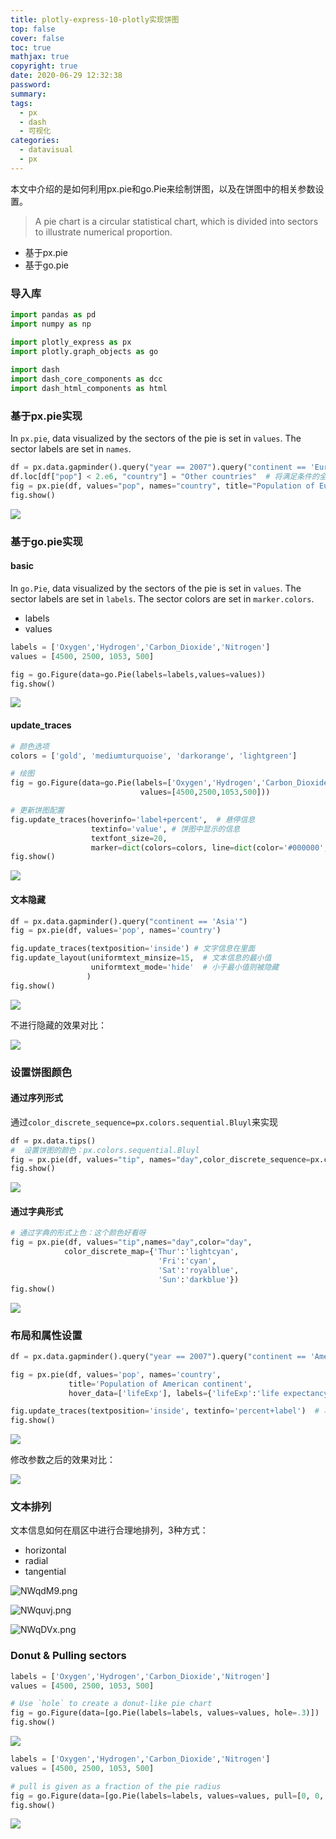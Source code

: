 ```yaml
---
title: plotly-express-10-plotly实现饼图
top: false
cover: false
toc: true
mathjax: true
copyright: true
date: 2020-06-29 12:32:38
password:
summary:
tags:
  - px
  - dash
  - 可视化
categories:
  - datavisual
  - px
---
```



 本文中介绍的是如何利用px.pie和go.Pie来绘制饼图，以及在饼图中的相关参数设置。

> A pie chart is a circular statistical chart, which is divided into sectors to illustrate numerical proportion.

- 基于px.pie
- 基于go.pie

<!--MORE-->

### 导入库

```python
import pandas as pd
import numpy as np

import plotly_express as px
import plotly.graph_objects as go
 
import dash
import dash_core_components as dcc
import dash_html_components as html
```



### 基于px.pie实现

In `px.pie`, data visualized by the sectors of the pie is set in `values`. The sector labels are set in `names`.

```python
df = px.data.gapminder().query("year == 2007").query("continent == 'Europe'")
df.loc[df["pop"] < 2.e6, "country"] = "Other countries"  # 将满足条件的全部改为Other countries
fig = px.pie(df, values="pop", names="country", title="Population of Eurpean contient")
fig.show()
```

![](https://tva1.sinaimg.cn/large/007S8ZIlgy1gg91wsurqtj30tr0fvdip.jpg)





### 基于go.pie实现

#### basic 

In `go.Pie`, data visualized by the sectors of the pie is set in `values`. The sector labels are set in `labels`. The sector colors are set in `marker.colors`.

- labels
- values

```python
labels = ['Oxygen','Hydrogen','Carbon_Dioxide','Nitrogen']
values = [4500, 2500, 1053, 500]

fig = go.Figure(data=go.Pie(labels=labels,values=values))   
fig.show()
```

![](https://tva1.sinaimg.cn/large/007S8ZIlgy1gg91wrrtnvj30l60c3jrq.jpg)

#### update_traces

```python
# 颜色选项
colors = ['gold', 'mediumturquoise', 'darkorange', 'lightgreen']

# 绘图
fig = go.Figure(data=go.Pie(labels=['Oxygen','Hydrogen','Carbon_Dioxide','Nitrogen'],
                             values=[4500,2500,1053,500]))

# 更新饼图配置
fig.update_traces(hoverinfo='label+percent',  # 悬停信息
                  textinfo='value', # 饼图中显示的信息
                  textfont_size=20,
                  marker=dict(colors=colors, line=dict(color='#000000', width=2)))
fig.show()
```

![](https://tva1.sinaimg.cn/large/007S8ZIlgy1gg91woxgyaj30su0j83zy.jpg)

#### 文本隐藏

```python
df = px.data.gapminder().query("continent == 'Asia'")
fig = px.pie(df, values='pop', names='country')

fig.update_traces(textposition='inside') # 文字信息在里面
fig.update_layout(uniformtext_minsize=15,  # 文本信息的最小值
                  uniformtext_mode='hide'  # 小于最小值则被隐藏
                 )
fig.show()
```

![](https://tva1.sinaimg.cn/large/007S8ZIlgy1gg91wmolfvj30la0d3q47.jpg)

不进行隐藏的效果对比：

![](https://tva1.sinaimg.cn/large/007S8ZIlgy1gg91wkp98ij30tj0gpaby.jpg)







### 设置饼图颜色

#### 通过序列形式

通过`color_discrete_sequence=px.colors.sequential.Bluyl`来实现

```python
df = px.data.tips()
#  设置饼图的颜色：px.colors.sequential.Bluyl
fig = px.pie(df, values="tip", names="day",color_discrete_sequence=px.colors.sequential.Bluyl)  
fig.show()
```

![](https://tva1.sinaimg.cn/large/007S8ZIlgy1gg91wihyh6j30nz0d374n.jpg)

#### 通过字典形式

```python
# 通过字典的形式上色：这个颜色好看呀
fig = px.pie(df, values="tip",names="day",color="day",
            color_discrete_map={'Thur':'lightcyan',
                                 'Fri':'cyan',
                                 'Sat':'royalblue',
                                 'Sun':'darkblue'})
fig.show()
```

![](https://tva1.sinaimg.cn/large/007S8ZIlgy1gg91wgkeoxj30k00bower.jpg)

### 布局和属性设置

```python
df = px.data.gapminder().query("year == 2007").query("continent == 'Americas'")   # 居然是Americas！！！！

fig = px.pie(df, values='pop', names='country',
             title='Population of American continent',
             hover_data=['lifeExp'], labels={'lifeExp':'life expectancy'})

fig.update_traces(textposition='inside', textinfo='percent+label')  # 将文本的信息放在里面
fig.show()
```

![](https://tva1.sinaimg.cn/large/007S8ZIlgy1gg91we95vdj30s60fp763.jpg)

修改参数之后的效果对比：

![](https://tva1.sinaimg.cn/large/007S8ZIlgy1gg91wbedw9j30r20gadgz.jpg)

### 文本排列

文本信息如何在扇区中进行合理地排列，3种方式：

- horizontal
- radial
- tangential

![NWqdM9.png](https://tva1.sinaimg.cn/large/007S8ZIlgy1gg91w8oerij30tw0hit9n.jpg)

![NWquvj.png](https://tva1.sinaimg.cn/large/007S8ZIlgy1gg91w5dpz6j30tz0ghjsc.jpg)

![NWqDVx.png](https://tva1.sinaimg.cn/large/007S8ZIlgy1gg91w3vsmej30up0hnmy7.jpg)



### Donut & Pulling sectors 

```python
labels = ['Oxygen','Hydrogen','Carbon_Dioxide','Nitrogen']
values = [4500, 2500, 1053, 500]

# Use `hole` to create a donut-like pie chart
fig = go.Figure(data=[go.Pie(labels=labels, values=values, hole=.3)])   # 通过hole参数实现中心的环
fig.show()
```

![](https://tva1.sinaimg.cn/large/007S8ZIlgy1gg91w1mc9mj30nf0cm74n.jpg)



```python
labels = ['Oxygen','Hydrogen','Carbon_Dioxide','Nitrogen']
values = [4500, 2500, 1053, 500]

# pull is given as a fraction of the pie radius
fig = go.Figure(data=[go.Pie(labels=labels, values=values, pull=[0, 0, 0.2, 0])])  # 通过pull参数
fig.show()
```

![](https://tva1.sinaimg.cn/large/007S8ZIlgy1gg91vybjlaj30je0aq0sz.jpg)
